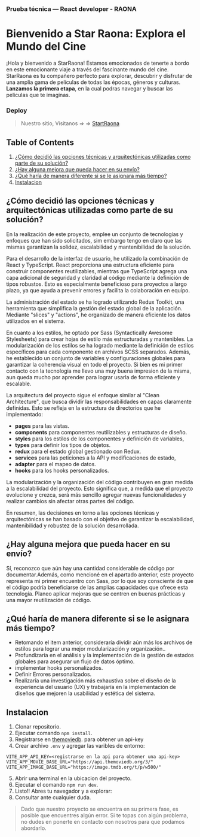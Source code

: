### Prueba técnica — React developer - RAONA

# Bienvenido a Star Raona: Explora el Mundo del Cine

¡Hola y bienvenido a StarRaona! Estamos emocionados de tenerte a bordo en este emocionante viaje a través del fascinante mundo del cine. StarRaona es tu compañero perfecto para explorar, descubrir y disfrutar de una amplia gama de películas de todas las épocas, géneros y culturas.
**Lanzamos la primera etapa**, en la cual podras navegar y buscar las peliculas que te imaginas.

### Deploy

> Nuestro sitio, Visitanos => => [StartRaona](https://start-raona.vercel.app/)

## Table of Contents

1. [¿Cómo decidió las opciones técnicas y arquitectónicas utilizadas como parte de su solución?](#cómo-decidió-las-opciones-técnicas-y-arquitectónicas-utilizadas-como-parte-de-su-solución)
2. [¿Hay alguna mejora que pueda hacer en su envío?](#hay-alguna-mejora-que-pueda-hacer-en-su-envío)
3. [¿Qué haría de manera diferente si se le asignara más tiempo?](#que-haria-de-manera-diferente-si-se-le-asignara-mas-tiempo)
4. [Instalacion](#instalacion)

## ¿Cómo decidió las opciones técnicas y arquitectónicas utilizadas como parte de su solución?

En la realización de este proyecto, emplee un conjunto de tecnologías y enfoques que han sido solicitados, sim embargo tengo en claro que las mismas garantizan la solidez, escalabilidad y mantenibilidad de la solución.

Para el desarrollo de la interfaz de usuario, he utilizado la combinación de React y TypeScript. React proporciona una estructura eficiente para construir componentes reutilizables, mientras que TypeScript agrega una capa adicional de seguridad y claridad al código mediante la definición de tipos robustos. Esto es especialmente beneficioso para proyectos a largo plazo, ya que ayuda a prevenir errores y facilita la colaboración en equipo.

La administración del estado se ha logrado utilizando Redux Toolkit, una herramienta que simplifica la gestión del estado global de la aplicación. Mediante "slices" y "actions", he organizado de manera eficiente los datos utilizados en el sistema.

En cuanto a los estilos, he optado por Sass (Syntactically Awesome Stylesheets) para crear hojas de estilo más estructuradas y mantenibles. La modularización de los estilos se ha logrado mediante la definición de estilos específicos para cada componente en archivos SCSS separados. Además, he establecido un conjunto de variables y configuraciones globales para garantizar la coherencia visual en todo el proyecto. Si bien es mi primer contacto con la tecnologia me llevo una muy buena impresion de la misma, aun queda mucho por aprender para lograr usarla de forma eficiente y escalable.

La arquitectura del proyecto sigue el enfoque similar al "Clean Architecture", que busca dividir las responsabilidades en capas claramente definidas. Esto se refleja en la estructura de directorios que he implementado:

- **pages** para las vistas.
- **components** para componentes reutilizables y estructuras de diseño.
- **styles** para los estilos de los componentes y definición de variables,
- **types** para definir los tipos de objetos.
- **redux** para el estado global gestionado con Redux.
- **services** para las peticiones a la API y modificaciones de estado,
- **adapter** para el mapeo de datos.
- **hooks** para los hooks personalizados.

La modularización y la organización del código contribuyen en gran medida a la escalabilidad del proyecto. Esto significa que, a medida que el proyecto evolucione y crezca, será más sencillo agregar nuevas funcionalidades y realizar cambios sin afectar otras partes del código.

En resumen, las decisiones en torno a las opciones técnicas y arquitectónicas se han basado con el objetivo de garantizar la escalabilidad, mantenibilidad y robustez de la solución desarrollada.

## ¿Hay alguna mejora que pueda hacer en su envío?

Sí, reconozco que aún hay una cantidad considerable de código por documentar.Además, como mencioné en el apartado anterior, este proyecto representa mi primer encuentro con Sass, por lo que soy consciente de que el código podría beneficiarse de las amplias capacidades que ofrece esta tecnología. Planeo aplicar mejoras que se centren en buenas prácticas y una mayor reutilización de código.

## ¿Qué haría de manera diferente si se le asignara más tiempo?

- Retomando el item anterior, consideraría dividir aún más los archivos de estilos para lograr una mejor modularización y organización..
- Profundizaría en el análisis y la implementación de la gestión de estados globales para asegurar un flujo de datos óptimo.
- implementar hooks personalizados.
- Definir Errores personalizados.
- Realizaría una investigación más exhaustiva sobre el diseño de la experiencia del usuario (UX) y trabajaría en la implementación de diseños que mejoren la usabilidad y estética del sistema.

## Instalacion

1. Clonar repositorio.
1. Ejecutar comando `npm install`.
1. Registrarse en [themoviedb](https://developer.themoviedb.org/docs). para obtener un api-key
1. Crear archivo `.env` y agregar las varibles de entorno:

```
VITE_APP_API_KEY=<registrarse en la api para obtener una api-key>
VITE_APP_MOVIE_BASE_URL="https://api.themoviedb.org/3/"
VITE_APP_IMAGE_BASE_URL="https://image.tmdb.org/t/p/w500/"
```

5. Abrir una terminal en la ubicacion del proyecto.
1. Ejecutar el comando `npm run dev`.
1. Listo!! Abres tu navegador y a explorar:
1. Consultar ante cualquier duda.

> Dado que nuestro proyecto se encuentra en su primera fase, es posible que encuentres algún error. Si te topas con algún problema, no dudes en ponerte en contacto con nosotros para que podamos abordarlo.
